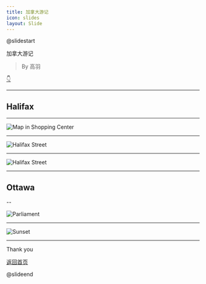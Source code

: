 ```yaml
---
title: 加拿大游记
icon: slides
layout: Slide
---
```


<!-- markdownlint-disable MD024 MD033 MD051 -->

@slidestart

<!-- .element: class="r-fit-text" -->

加拿大游记

<!-- .element: class="r-fit-text" -->

> By 高羽

[👇](#/1/1)
<!-- .element: class="r-stretch" -->

---

<!-- .slide: data-auto-animate -->

## Halifax
<!-- .element: class="r-fit-text fade-in-then-out" -->

---

<!-- .slide: data-auto-animate -->

![Map in Shopping Center](/assets/img/Halifax/1.jpg)
<!-- .element: class="fragment fade-left" -->

---

<!-- .slide: data-auto-animate -->

![Halifax Street](/assets/img/Halifax/2.jpg)
<!-- .element: class="fragment fade-left" -->

---

<!-- .slide: data-auto-animate -->

![Halifax Street](/assets/img/Halifax/3.jpg)
<!-- .element: class="fragment fade-left" -->

---


<!-- .slide: data-auto-animate -->

## Ottawa
<!-- .element: class="r-fit-text fade-in-then-out" -->

--

<!-- .slide: data-auto-animate  -->

![Parliament](/assets/img/Ottawa/1.jpg)
<!-- .element: class="fragment fade-up" -->

---

<!-- .slide: data-auto-animate  -->

![Sunset](/assets/img/Ottawa/2.jpg)
<!-- .element: class="fragment fade-up" -->

---

<!-- .slide: data-transition="slide" data-auto-animate -->

Thank you
<!-- .element: class="r-fit-text" -->

[返回首页](/)
<!-- .element: class="r-stretch" -->


@slideend
